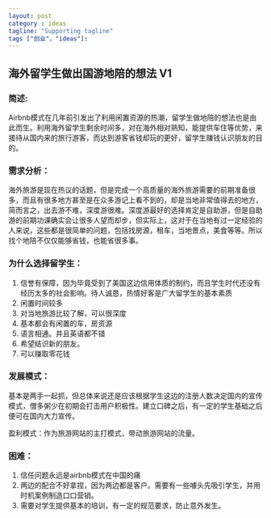 ```yaml
---
layout: post
category : ideas
tagline: "Supporting tagline"
tags ["创业"，"ideas"]:
---
```


## 海外留学生做出国游地陪的想法 V1

### 简述:
 Airbnb模式在几年前引发出了利用闲置资源的热潮，留学生做地陪的想法也是由此而生。利用海外留学生剩余时间多，对在海外相对熟知，能提供车住等优势，来接待从国内来的旅行游客，而达到游客省钱却玩的更好，留学生赚钱认识朋友的目的。

### 需求分析：
海外旅游是现在热议的话题，但是完成一个高质量的海外旅游需要的前期准备很多，而且有很多地方甚至是在众多游记上看不到的，却是当地非常值得去的地方，简而言之，出去游不难，深度游很难。深度游最好的选择肯定是自助游，但是自助游的前期功课确实会让很多人望而却步，但实际上，这对于在当地有过一定经验的人来说，这些都是很简单的问题，包括找房源，租车，当地景点，美食等等。所以找个地陪不仅仅能够省钱，也能省很多事。

### 为什么选择留学生：
1. 信誉有保障，因为毕竟受到了美国这边信用体质的制约，而且学生时代还没有经历太多的社会影响。待人诚恳，热情好客是广大留学生的基本素质
2. 闲置时间较多
3. 对当地旅游比较了解，可以很深度
4. 基本都会有闲置的车，房资源
5. 语言相通。并且英语都不错
6. 希望结识新的朋友。 
7. 可以赚取零花钱

### 发展模式：
基本是两手一起抓，但总体来说还是应该根据学生这边的注册人数决定国内的宣传模式，僧多粥少在初期会打击用户积极性。建立口碑之后，有一定的学生基础之后便可在国内大力宣传。

盈利模式：作为旅游网站的主打模式，带动旅游网站的流量。

### 困难：
1. 信任问题永远是airbnb模式在中国的痛
2. 两边的配合不好拿捏，因为两边都是客户。需要有一些噱头先吸引学生，并用时机案例制造口口营销。
3. 需要对学生提供基本的培训，有一定的规范要求，防止意外发生。